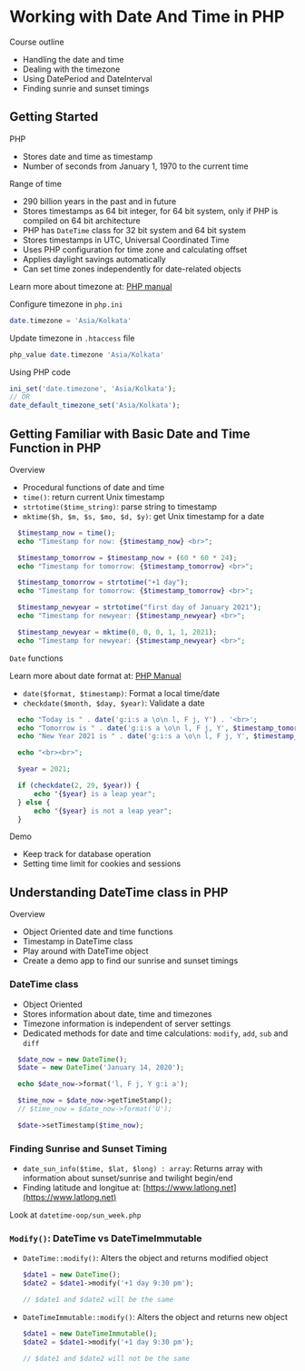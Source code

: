 # Working with Date And Time in PHP

Course outline

- Handling the date and time
- Dealing with the timezone
- Using DatePeriod and DateInterval
- Finding sunrie and sunset timings

## Getting Started

PHP

- Stores date and time as timestamp
- Number of seconds from January 1, 1970 to the current time

Range of time

- 290 billion years in the past and in future
- Stores timestamps as 64 bit integer, for 64 bit system, only if PHP is compiled on 64 bit architecture
- PHP has `DateTime` class for 32 bit system and 64 bit system
- Stores timestamps in UTC, Universal Coordinated Time
- Uses PHP configuration for time zone and calculating offset
- Applies daylight savings automatically
- Can set time zones independently for date-related objects

Learn more about timezone at: [PHP manual](https://www.php.net/manual/en/timezones.php)

Configure timezone in `php.ini`

```php
date.timezone = 'Asia/Kolkata'
```

Update timezone in `.htaccess` file

```php
php_value date.timezone 'Asia/Kolkata'
```

Using PHP code

```php
ini_set('date.timezone', 'Asia/Kolkata');
// OR
date_default_timezone_set('Asia/Kolkata');
```

## Getting Familiar with Basic Date and Time Function in PHP

Overview

- Procedural functions of date and time
- `time()`: return current Unix timestamp
- `strtotime($time_string)`: parse string to timestamp
- `mktime($h, $m, $s, $mo, $d, $y)`: get Unix timestamp for a date

```php
  $timestamp_now = time();
  echo "Timestamp for now: {$timestamp_now} <br>";

  $timestamp_tomorrow = $timestamp_now + (60 * 60 * 24);
  echo "Timestamp for tomorrow: {$timestamp_tomorrow} <br>";

  $timestamp_tomorrow = strtotime("+1 day");
  echo "Timestamp for tomorrow: {$timestamp_tomorrow} <br>";

  $timestamp_newyear = strtotime("first day of January 2021");
  echo "Timestamp for newyear: {$timestamp_newyear} <br>";

  $timestamp_newyear = mktime(0, 0, 0, 1, 1, 2021);
  echo "Timestamp for newyear: {$timestamp_newyear} <br>";
```

`Date` functions

Learn more about date format at: [PHP Manual](https://www.php.net/manual/en/datetime.format.php)

- `date($format, $timestamp)`: Format a local time/date
- `checkdate($month, $day, $year)`: Validate a date

```php
  echo "Today is " . date('g:i:s a \o\n l, F j, Y') . '<br>';
  echo "Tomorrow is " . date('g:i:s a \o\n l, F j, Y', $timestamp_tomorrow) . '<br>';
  echo "New Year 2021 is " . date('g:i:s a \o\n l, F j, Y', $timestamp_newyear) . '<br>';

  echo "<br><br>";

  $year = 2021;

  if (checkdate(2, 29, $year)) {
      echo "{$year} is a leap year";
  } else {
      echo "{$year} is not a leap year";
  }
```

Demo

- Keep track for database operation
- Setting time limit for cookies and sessions

## Understanding DateTime class in PHP

Overview

- Object Oriented date and time functions
- Timestamp in DateTime class
- Play around with DateTime object
- Create a demo app to find our sunrise and sunset timings

### DateTime class

- Object Oriented
- Stores information about date, time and timezones
- Timezone information is independent of server settings
- Dedicated methods for date and time calculations: `modify`, `add`, `sub` and `diff`

```php
  $date_now = new DateTime();
  $date = new DateTime('January 14, 2020');

  echo $date_now->format('l, F j, Y g:i a');

  $time_now = $date_now->getTimeStamp();
  // $time_now = $date_now->format('U');

  $date->setTimestamp($time_now);
```

### Finding Sunrise and Sunset Timing

- `date_sun_info($time, $lat, $long) : array`: Returns array with information about sunset/sunrise and twilight begin/end
- Finding latitude and longitue at: [https://www.latlong.net](https://www.latlong.net)

Look at `datetime-oop/sun_week.php`

### `Modify()`: DateTime vs DateTimeImmutable

- `DateTime::modify()`: Alters the object and returns modified object

  ```php
  $date1 = new DateTime();
  $date2 = $date1->modify('+1 day 9:30 pm');

  // $date1 and $date2 will be the same
  ```

- `DateTimeImmutable::modify()`: Alters the object and returns new object

  ```php
  $date1 = new DateTimeImmutable();
  $date2 = $date1->modify('+1 day 9:30 pm');

  // $date1 and $date2 will not be the same
  ```
